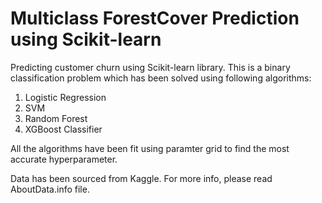 # Multiclass ForestCover Prediction using Scikit-learn

Predicting customer churn using Scikit-learn library. This is a binary classification problem which has been solved using
following algorithms:

1. Logistic Regression
2. SVM
3. Random Forest
4. XGBoost Classifier

All the algorithms have been fit using paramter grid to find the most accurate hyperparameter.

Data has been sourced from Kaggle. For more info, please read AboutData.info file.
